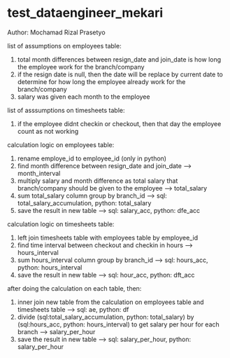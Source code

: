 # test_dataengineer_mekari

Author: Mochamad Rizal Prasetyo

list of assumptions on employees table:
1. total month differences between resign_date and join_date is how long the employee work for the branch/company
2. if the resign date is null, then the date will be replace by current date to determine for how long the employee already work for the branch/company
3. salary was given each month to the employee

list of asssumptions on timesheets table:
1. if the employee didnt checkin or checkout, then that day the employee count as not working

calculation logic on  employees table:
1. rename employe_id to employee_id (only in python) 
2. find month difference between resign_date and join_date --> month_interval
3. multiply salary and month difference as total salary that branch/company should be given to the employee --> total_salary
4. sum total_salary column group by branch_id --> sql: total_salary_accumulation, python: total_salary
5. save the result in new table --> sql: salary_acc, python: dfe_acc

calculation logic on timesheets table:
1. left join timesheets table with employees table by employee_id
2. find time interval between checkout and checkin in hours --> hours_interval
3. sum hours_interval column group by branch_id --> sql: hours_acc, python: hours_interval
4. save the result in new table --> sql: hour_acc, python: dft_acc

after doing the calculation on each table, then:
1. inner join new table from the calculation on employees table and timesheets table --> sql: ae, python: df
2. divide (sql:total_salary_accumulation, python: total_salary) by (sql:hours_acc, python: hours_interval) to get salary per hour for each branch --> salary_per_hour
3. save the result in new table --> sql: salary_per_hour, python: salary_per_hour
